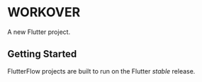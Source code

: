 # WORKOVER

A new Flutter project.

## Getting Started

FlutterFlow projects are built to run on the Flutter _stable_ release.
